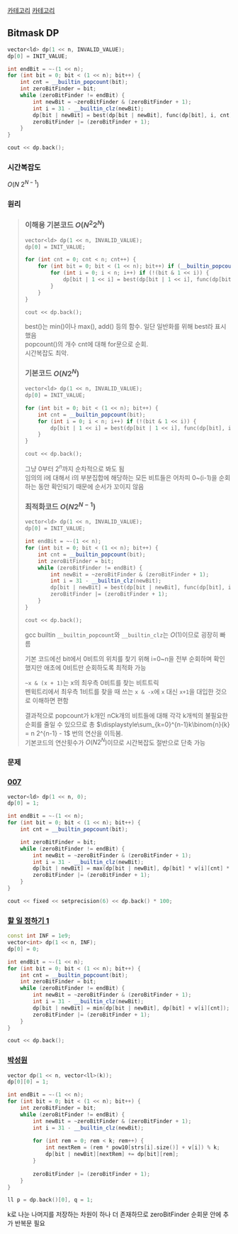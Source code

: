 [카테고리](/README.md)
[카테고리](/README.md)
## Bitmask DP
```cpp
vector<ld> dp(1 << n, INVALID_VALUE);
dp[0] = INIT_VALUE;

int endBit = ~-(1 << n);
for (int bit = 0; bit < (1 << n); bit++) {
    int cnt = __builtin_popcount(bit);
    int zeroBitFinder = bit;
    while (zeroBitFinder != endBit) {
        int newBit = ~zeroBitFinder & (zeroBitFinder + 1);
        int i = 31 - __builtin_clz(newBit);
        dp[bit | newBit] = best(dp[bit | newBit], func(dp[bit], i, cnt));
        zeroBitFinder |= (zeroBitFinder + 1);
    }
}

cout << dp.back();
```
### 시간복잡도
$O(N ~ 2^{N-1})$   

### 원리
> ### 이해용 기본코드 $O(N^2 2^N)$
> ```cpp
> vector<ld> dp(1 << n, INVALID_VALUE);
> dp[0] = INIT_VALUE;
> 
> for (int cnt = 0; cnt < n; cnt++) {
>     for (int bit = 0; bit < (1 << n); bit++) if (__builtin_popcount(bit) == cnt) {
>         for (int i = 0; i < n; i++) if (!(bit & 1 << i)) {
>             dp[bit | 1 << i] = best(dp[bit | 1 << i], func(dp[bit], i, cnt));
>         }
>     }
> }
> 
> cout << dp.back();
> ```
> best()는 min()이나 max(), add() 등의 함수. 일단 일반화를 위해 best라 표시했음   
> popcount()의 개수 cnt에 대해 for문으로 순회.   
> 시간복잡도 최악.   
> 
> ### 기본코드 $O(N 2^N)$
> ```cpp
> vector<ld> dp(1 << n, INVALID_VALUE);
> dp[0] = INIT_VALUE;
> 
> for (int bit = 0; bit < (1 << n); bit++) {
>     int cnt = __builtin_popcount(bit);
>     for (int i = 0; i < n; i++) if (!(bit & 1 << i)) {
>         dp[bit | 1 << i] = best(dp[bit | 1 << i], func(dp[bit], i, cnt));
>     }
> }
> 
> cout << dp.back();
> ```
> 그냥 0부터 $2^n$까지 순차적으로 봐도 됨   
> 임의의 i에 대해서 i의 부분집합에 해당하는 모든 비트들은 어차피 0~(i-1)을 순회하는 동안 확인되기 때문에 순서가 꼬이지 않음   
> 
> ### 최적화코드 $O(N 2^{N-1})$
> ```cpp
> vector<ld> dp(1 << n, INVALID_VALUE);
> dp[0] = INIT_VALUE;
> 
> int endBit = ~-(1 << n);
> for (int bit = 0; bit < (1 << n); bit++) {
>     int cnt = __builtin_popcount(bit);
>     int zeroBitFinder = bit;
>     while (zeroBitFinder != endBit) {
>         int newBit = ~zeroBitFinder & (zeroBitFinder + 1);
>         int i = 31 - __builtin_clz(newBit);
>         dp[bit | newBit] = best(dp[bit | newBit], func(dp[bit], i, cnt));
>         zeroBitFinder |= (zeroBitFinder + 1);
>     }
> }
> 
> cout << dp.back();
> ```
> gcc builtin `__builtin_popcount`와 `__builtin_clz`는 $O(1)$이므로 굉장히 빠름
> 
> 기본 코드에선 bit에서 0비트의 위치를 찾기 위해 i=0~n을 전부 순회하며 확인했지만 애초에 0비트만 순회하도록 최적화 가능   
> 
> `~x & (x + 1)`는 x의 최우측 0비트를 찾는 비트트릭   
> 펜윅트리에서 최우측 1비트를 찾을 때 쓰는 `x & -x`에 `x` 대신 `x+1`을 대입한 것으로 이해하면 편함
> 
> 결과적으로 popcount가 k개인 nCk개의 비트들에 대해 각각 k개씩의 불필요한 순회를 줄일 수 있으므로 총 $\displaystyle\sum_{k=0}^{n-1}k\binom{n}{k} = n 2^{n-1} - 1$ 번의 연산을 이득봄.   
> 기본코드의 연산횟수가 $O(N 2^N)$이므로 시간복잡도 절반으로 단축 가능   

### 문제
### [007](https://www.acmicpc.net/problem/3056)   
```cpp
vector<ld> dp(1 << n, 0);
dp[0] = 1;

int endBit = ~-(1 << n);
for (int bit = 0; bit < (1 << n); bit++) {
    int cnt = __builtin_popcount(bit);

    int zeroBitFinder = bit;
    while (zeroBitFinder != endBit) {
        int newBit = ~zeroBitFinder & (zeroBitFinder + 1);
        int i = 31 - __builtin_clz(newBit);
        dp[bit | newBit] = max(dp[bit | newBit], dp[bit] * v[i][cnt] * 0.01);
        zeroBitFinder |= (zeroBitFinder + 1);
    }
}

cout << fixed << setprecision(6) << dp.back() * 100;
```

### [할 일 정하기 1](https://www.acmicpc.net/problem/1311)
```cpp
const int INF = 1e9;
vector<int> dp(1 << n, INF);
dp[0] = 0;

int endBit = ~-(1 << n);
for (int bit = 0; bit < (1 << n); bit++) {
    int cnt = __builtin_popcount(bit);
    int zeroBitFinder = bit;
    while (zeroBitFinder != endBit) {
        int newBit = ~zeroBitFinder & (zeroBitFinder + 1);
        int i = 31 - __builtin_clz(newBit);
        dp[bit | newBit] = min(dp[bit | newBit], dp[bit] + v[i][cnt]);
        zeroBitFinder |= (zeroBitFinder + 1);
    }
}

cout << dp.back();
```
### [박성원](https://www.acmicpc.net/problem/1086)
```cpp
vector dp(1 << n, vector<ll>(k));
dp[0][0] = 1;

int endBit = ~-(1 << n);
for (int bit = 0; bit < (1 << n); bit++) {
    int zeroBitFinder = bit;
    while (zeroBitFinder != endBit) {
        int newBit = ~zeroBitFinder & (zeroBitFinder + 1);
        int i = 31 - __builtin_clz(newBit);
        
        for (int rem = 0; rem < k; rem++) {
            int nextRem = (rem * pow10[strs[i].size()] + v[i]) % k;
            dp[bit | newBit][nextRem] += dp[bit][rem];
        }
        
        zeroBitFinder |= (zeroBitFinder + 1);
    }
}

ll p = dp.back()[0], q = 1;
```
k로 나눈 나머지를 저장하는 차원이 하나 더 존재하므로 zeroBitFinder 순회문 안에 추가 반복문 필요